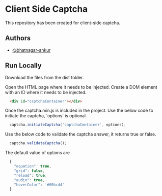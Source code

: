 # Client Side Captcha

This repository has been created for client-side captcha.



## Authors

- [@bhatnagar-ankur](https://github.com/bhatnagar-ankur)


## Run Locally

Download the files from the dist folder.


Open the HTML page where it needs to be injected. Create a DOM element with an ID where it needs to be injected.

```html
  <div id="captchaContainer"></div>
```

Once the captcha.min.js is included in the project. Use the below code to initiate the captcha, 'options' is optional.

```js
  captcha.initiateCaptcha('captchaContainer', options);
```

Use the below code to validate the captcha answer, it returns true or false.

```js
  captcha.validateCaptcha();
```

The default value of options are

```js
  {
    "equation": true,
    "grid": false,
    "reload": true,
    "audio": true,
    "hoverColor": '#00bcd4'
  }
```
